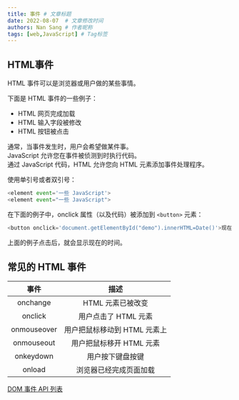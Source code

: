 ```yaml
---
title: 事件 # 文章标题
date: 2022-08-07  # 文章修改时间
authors: Nan Sang # 作者昵称
tags: [web,JavaScript] # Tag标签
---
```

## HTML事件

HTML 事件可以是浏览器或用户做的某些事情。  

下面是 HTML 事件的一些例子：  

- HTML 网页完成加载  
- HTML 输入字段被修改  
- HTML 按钮被点击  

通常，当事件发生时，用户会希望做某件事。  
JavaScript 允许您在事件被侦测到时执行代码。  
通过 JavaScript 代码，HTML 允许您向 HTML 元素添加事件处理程序。  

使用单引号或者双引号：  

```js
<element event='一些 JavaScript'>
<element event="一些 JavaScript">
```

在下面的例子中，onclick 属性（以及代码）被添加到 `<button>` 元素：  

```js
<button onclick='document.getElementById("demo").innerHTML=Date()'>现在的时间是？</button>
```

上面的例子点击后，就会显示现在的时间。  

## 常见的 HTML 事件

事件 | 描述
:--: | :--:
onchange | HTML 元素已被改变
onclick | 用户点击了 HTML 元素
onmouseover | 用户把鼠标移动到 HTML 元素上
onmouseout | 用户把鼠标移开 HTML 元素
onkeydown | 用户按下键盘按键
onload | 浏览器已经完成页面加载

[DOM 事件 API 列表](https://www.w3school.com.cn/jsref/dom_obj_event.asp)
